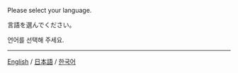 Please select your language.

言語を選んでください。

언어를 선택해 주세요.

---
[English](Introduction.md) / [日本語](紹介_案内.md) / [한국어](소개_안내.md)
